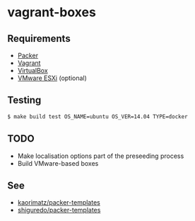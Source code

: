 vagrant-boxes
=============

Requirements
------------

 * [Packer](https://www.packer.io/)
 * [Vagrant](https://www.vagrantup.com/)
 * [VirtualBox](https://www.virtualbox.org/)
 * [VMware ESXi](http://www.vmware.com/uk/products/esxi-and-esx/overview) (optional)

Testing
-------

```bash
$ make build test OS_NAME=ubuntu OS_VER=14.04 TYPE=docker
```

TODO
----

 * Make localisation options part of the preseeding process
 * Build VMware-based boxes

See
---

 * [kaorimatz/packer-templates](https://github.com/kaorimatz/packer-templates)
 * [shiguredo/packer-templates](https://github.com/shiguredo/packer-templates)
